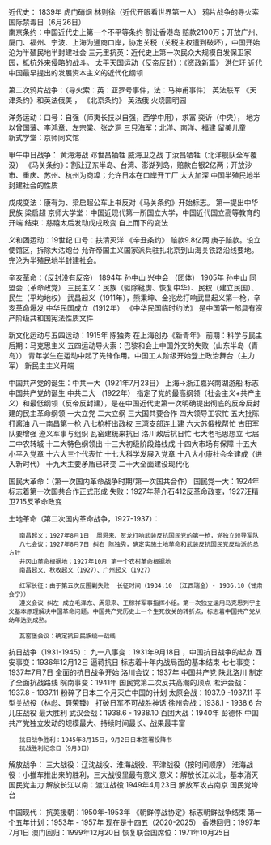 近代史：
1839年 虎门硝烟 林则徐（近代开眼看世界第一人） 鸦片战争的导火索  国际禁毒日（6月26日）  
南京条约：中国近代史上第一个不平等条约  割让香港岛 赔款2100万；开放广州、厦门、福州、宁波、上海为通商口岸，协定关税（关税主权遭到破坏），中国开始沦为半殖民地半封建社会
三元里抗英：近代史上第一次民众大规模自发保卫家园，抵抗外来侵略的战斗。
太平天国运动（反帝反封）：《资政新篇》 洪仁玕 近代中国最早提出的发展资本主义的近代化纲领 

第二次鸦片战争：（导火索：英：亚罗号事件，法：马神甫事件） 英法联军
                《天津条约》和英法俄美 ， 《北京条约》 英法俄
                火烧圆明园

洋务运动：口号：自强（师夷长技以自强，西学中用），求富
          奕䜣（中央）， 地方以曾国藩、李鸿章、左宗棠、张之洞
          三只海军：北洋、南洋、福建      留美儿童  
          新式学堂：京师同文馆

甲午中日战争：
         黄海海战 邓世昌牺牲    威海卫之战 丁汝昌牺牲（北洋舰队全军覆没）
         《马关条约》：割让辽东半岛、台湾、澎湖列岛，赔款白银2亿两；开放沙市、重庆、苏州、杭州为商埠；允许日本在口岸开工厂  大大加深
         中国半殖民地半封建社会的性质

戊戌变法：康有为、梁启超公车上书反对《马关条约》开始标志。
         第一提出中华民族 梁启超
         京师大学堂：中国近现代第一所国立大学，中国近代国立高等教育的开端
         结束：慈禧太后发动戊戌政变
         自上而下的变法


义和团运动：19世纪  口号：扶清灭洋
           《辛丑条约》 赔款9.8亿两 庚子赔款。设立使馆区，拆除大沽炮台
           允许帝国主义国家派兵驻扎北京到山海关铁路沿线要地。完沦为半殖民地半封建社会。


辛亥革命：（反封没有反帝）
          1894年 孙中山 兴中会 （团体）
          1905年 孙中山 同盟会（革命政党）
          三民主义：民族（驱除鞑虏、恢复中华）、民权（建立民国）、民生（平均地权）
          武昌起义（1911年），熊秉坤、金兆龙打响武昌起义第一枪，辛亥革命爆发
          中华民国成立（1912年）  《中华民国临时约法》 是中国第一部具有资产阶级共和国宪法性质文件



新文化运动与五四运动：1915年 陈独秀 在上海创办《新青年》
           前期：科学与民主   后期：马克思主义
           五四运动导火索：巴黎和会上中国外交的失败（山东半岛（青岛））
           青年学生在运动中起了先锋作用。中国工人阶级开始登上政治舞台（主力军） 新民主主义开端

中国共产党的诞生：中共一大（1921年7月23日） 上海->浙江嘉兴南湖游船 标志中国共产党的诞生
中共二大 （1922年） 指定了党的最高纲领（社会主义+共产主义）和最低纲领（反帝反封建），是在中国近代史第一次明确提出彻底的反帝反封建的民主革命纲领  一大立党 二大立纲  三大国共要合作 四大领导工农忙 五大批陈打酱油 八一南昌第一枪 八七枪杆出政权  三湾支部连上建  六大苏俄找帮忙 古田军队要增强  遵义军事与组织  瓦窑建统来抗日  洛川敌后抗日忙  七大老毛思想立  七届二中农转城  十二大特色纲领出  十三大初级阶段路线成  十四大市场有保障  十五大小平入党章  十六大三个代表忙 十七大科学发展入党章  十八大小康社会全建成（进入新时代） 十九大主要矛盾已转变  二十大全面建设现代化


国民大革命：（第一次国内革命战争时期/第一次国共合作）
          国民党一大：1924年 标志着第一次国共合作正式形成
          失败：1927年蒋介石412反革命政变，1927汪精卫715反革命政变



土地革命（第二次国内革命战争，1927-1937）：

       南昌起义：1927年8月1日  周恩来、贺龙打响武装反抗国民党的第一枪，党独立领导军队
       八七会议：1927年8月7日 纠右 陈独秀，确定实施土地革命和武装反抗国民党反动派的总方针
       井冈山革命根据地：1927年10月 第一个农村革命根据地
       南昌起义、秋收起义（1927）、广州起义（1927）

       红军长征：由于第五次反围剿失败  长征时间（1934.10 （江西瑞金）- 1936.10（甘肃会宁））
       遵义会议 纠左 成立毛泽东、周恩来、王稼祥军事指挥小组。第一次独立运用马克思列宁主义基本原理解决中国革命问题。中国共产党历史上一个生死攸关的转折点，标志着中国共产党从幼年达到成熟。

       瓦窑堡会议：确定抗日民族统一战线

抗日战争（1931-1945）：
       九一八事变：1931年9月18日 ，中国抗日战争的起点
       西安事变：1936年12月12日  逼蒋抗日  标志着十年内战局面的基本结束
       七七事变：1937年7月7日 全面的抗日战争开始
       洛川会议：1937年 中国共产党 陕北洛川 制定了全面抗战路线
       皖南事变：1941年 国民党第二次反共高潮的顶点
       淞沪会战：1937.8 - 1937.11 粉碎了日本三个月灭亡中国的计划
       太原会战：1937.9 -1937.11 平型关战役（林彪、聂荣臻） 打破日军不可战胜神话
       徐州会战：1938.1 - 1938.6 台儿庄战役  最大胜利
       武汉会战：1938.6 - 1938.10
       百团大战：1940年 彭德怀 中国共产党独立发动的规模最大、持续时间最长、战果最丰富

       抗日战争胜利：1945年8月15日，9月2日日本签署投降书  
       抗战胜利纪念日（9月3日）

解放战争：
       三大战役：辽沈战役、淮海战役、平津战役（按时间顺序）
       淮海战役：小推车推出来的胜利，三大战役里最有意义
       意义：解放长江以北，基本消灭国民党主力
       解放长江以南：渡江战役
       1949年4月23日 解放军攻占南京  国民党垮台

中国现代：
      抗美援朝：1950年-1953年  《朝鲜停战协定》标志朝鲜战争结束
      第一个五年计划：1953年 - 1957年  现在是十四五（2020-2025）
      香港回归：1997年7月1日
      澳门回归：1999年12月20日
      恢复联合国席位：1971年10月25日


